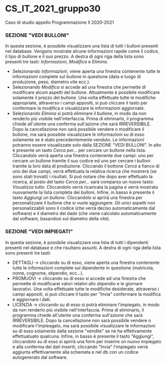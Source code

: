 # CS_IT_2021_gruppo30
Caso di studio appello Programmazione II 2020-2021 

### SEZIONE "VEDI BULLONI"
In questa sezione, è possibile visualizzare una lista di tutti i bulloni presenti nel database. Vengono mostrate alcune informazioni rapide come il codice, il tipo di bullone e il suo prezzo. A destra di ogni riga della lista sono presenti tre tasti: _Informazioni_, _Modifica_ e _Elimina_.
- Selezionando _Informazioni_, viene aperta una finestra contenente tutte le informazioni complete sul bullone in questione (data e luogo di produzione, peso, diametro vite ecc.).
- Selezionando _Modifica_ si accede ad una finestra che permette di modificare alcuni aspetti del bullone. Attualmente è possibile modificare solamente il prezzo del bullone. Una volta effettuate tutte le modifiche appropriate, attraverso i campi appositi, si può cliccare il tasto per confermare la modifica e visualizzare le informazioni aggiornate.
- Selezionando _Elimina_ si potrà eliminare il bullone, in modo da non renderlo più visibile nell'interfaccia. Prima di eliminarlo, il programma chiede all'utente una conferma sull'azione che sarà IRREVERSIBILE. Dopo la cancellazione non sarà possibile vendere o modificare il bullone, ma sarà possibile visualizzare le informazioni su di esso solamente se è stato precedentemente venduto. Le informazioni potranno essere visualizzate solo dalla SEZIONE "VEDI BULLONI".
In alto è presente un tasto _Cerca per..._ per cercare un bullone nella lista. Cliccandolo verrà aperta una finestra contenente due campi: uno per cercare un bullone tramite il suo codice ed uno per cercare i bulloni tramite la loro data di produzione. Cliccando il bottone _Cerca_ a fianco di uno dei due campi, verrà effettuata la relativa ricerca che mostrerà (se sono stati trovati) i risultati. Si può notare che dopo aver effettuato la ricerca, al posto del tasto _Cerca per..._ sarà comparso un nuovo tasto: _Visualizza tutto_. Cliccandolo verrà ricaricata la pagina e verrà mostrata nuovamente la lista completa dei bulloni.
Infine, in basso è presente il tasto _Aggiungi un bullone_. Cliccandolo si aprirà una finestra per personalizzare il bullone che si vuole aggiungere. Gli unici aspetti non personalizzabili sono il codice (che verrà deciso automaticamente dal software) e il diametro del dado (che viene calcolato automaticamente dal software, basandosi sul diametro della vite).


### SEZIONE "VEDI IMPIEGATI"
In questa sezione, è possibile visualizzare una lista di tutti i dipendenti presenti nel database e che risultano assunti.
A destra di ogni riga della lista sono presenti tre tasti:
- DETTAGLI -> cliccando su di esso, viene aperta una finestra contenente tutte le informazioni complete sul dipendente in questione (matricola, nome, cognome, stipendio, ecc...).
- PROMUOVI -> cliccando su di esso si accede ad una finestra che permette di modificarei valori relativi allo stipendio e le giornare lavorativi. Una volta effettuate tutte le modifiche    desiderate, attraverso i campi appositi, si può cliccare il tasto per "Invia" confermare la modifica e aggiornare i dati.
- LICENZIA -> cliccando su di esso si potrà eliminare l'impiegato, in modo da non renderlo più visibile nell'interfaccia. Prima di eliminarlo, il programma chiede all'utente una  conferma sull'azione che sarà IRREVERSIBILE. Dopo la cancellazione non sarà possibile vendere o modificare l'impieagato, ma sarà possibile visualizzare le informazioni su di esso solamente dalla sezione "vendite" se ne ha effetivamente effettuatuato qualcuna.
 Infine, in basso è presente il tasto "Aggiungi", cliccandolo su di esso si aprirà una form per inserire un nuovo impiegato e alla conferma dei dati inseriti, cliccando "Invia" l'impiegato verrà aggiunta effettivamente alla schemata e nel db con un codice autogenerato dal software.
